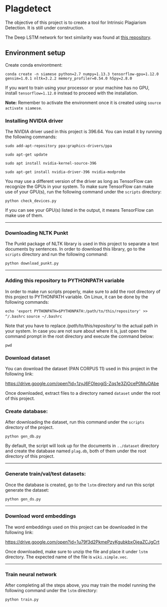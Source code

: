 # Plagdetect

The objective of this project is to create a tool for Intrinsic Plagiarism Detection. It is still under
construction.

The Deep LSTM network for text similarity was found at [this repository](https://github.com/dhwajraj/deep-siamese-text-similarity).

## Environment setup

Create conda environtment:

```conda create -n siamese python=2.7 numpy=1.13.3 tensorflow-gpu=1.12.0 gensim=1.0.1 nltk=3.2.2 memory_profiler=0.54.0 h5py=2.8.0```

If you want to train using your processor or your machine has no GPU, install `tensorflow=1.12.0` 
instead to proceed with the installation.

**Note:** Remember to activate the environment once it is created using `source activate siamese`.

### Installing NVIDIA driver

The NVIDIA driver used in this project is 396.64. You can install it by running the following commands:

```sudo add-apt-repository ppa:graphics-drivers/ppa```

```sudo apt-get update```

```sudo apt install nvidia-kernel-source-396```

```sudo apt-get install nvidia-driver-396 nvidia-modprobe```

You may use a different version of the driver as long as TensorFlow can recognize the GPUs in your
system. To make sure TensorFlow can make use of your GPU(s), run the following command under the
`scripts` directory:

```python check_devices.py```

If you can see your GPU(s) listed in the output, it means TensorFlow can make use of them.

---

### Downloading NLTK Punkt

The Punkt package of NLTK library is used in this project to separate a text documents by sentences. 
In order to download this library, go to the `scripts` directory and run the following command:

```python download_punkt.py``` 


---

### Adding this repository to PYTHONPATH variable

In order to make run scripts properly, make sure to add the root directory of this project 
to PYTHONPATH variable. On Linux, it can be done by the following commands:

```echo 'export PYTHONPATH=$PYTHONPATH:/path/to/this/repository' >> ^/.bashrc```
```source ~/.bashrc```

Note that you have to replace */path/to/this/repository/* to the actual path in your system.
In case you are not sure about where it is, just open the command prompt in the root directory and
execute the command below:

```pwd```

### Download dataset

You can download the dataset (PAN CORPUS 11) used in this project in the following link:

https://drive.google.com/open?id=1zyJ6FOleogiS-Zqs1e3ZjOceP0MuOAbe

Once downloaded, extract files to a directory named `dataset` under the root of this project.


### Create database:

After downloading the dataset, run this command under the `scripts` directory of the project. 

```python gen_db.py```

By default, the script will look up for the documents in `../dataset` directory and create the
database named `plag.db`, both of them under the root directory of this project.

---

### Generate train/val/test datasets:

Once the database is created, go to the `lstm` directory and run this script generate the dataset:

```python gen_ds.py```


---

### Download word embeddings

The word embeddings used on this project can be downloaded in the following link:

https://drive.google.com/open?id=1u79f3d2PkmePzyKgubkbxOjeaZCJgCrt

Once downloaded, make sure to unzip the file and place it under `lstm` directory.
The expected name of the file is `wiki.simple.vec`.

---

### Train neural network

After completing all the steps above, you may train the model running the following command under
the `lstm` directory:

```python train.py```

